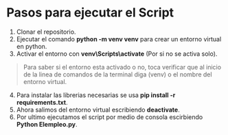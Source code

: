 # Pasos para ejecutar el Script
1. Clonar el repositorio.
2. Ejecutar el comando **python -m venv venv** para crear un entorno virtual en python.
3. Activar el entorno con **venv\Scripts\activate** (Por si no se activa solo).
> Para saber si el entorno esta activado o no, toca verificar que al inicio de la linea de comandos de la terminal diga (venv) o el nombre del entorno virtual.
4. Para instalar las librerias necesarias se usa **pip install -r requirements.txt**.
5. Ahora salimos del entorno virtual escribiendo **deactivate**.
6. Por ultimo ejecutamos el script por medio de consola escirbiendo **Python Elempleo.py**.